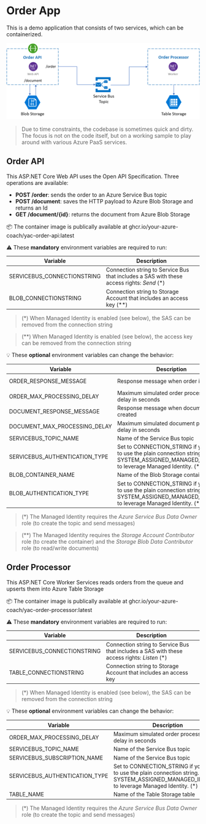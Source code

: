 # Order App

This is a demo application that consists of two services, which can be containerized.

![](docs/media/architecture.png)

> Due to time constraints, the codebase is sometimes quick and dirty.  The focus is not on the code itself, but on a working sample to play around with various Azure PaaS services.

## Order API

This ASP.NET Core Web API uses the Open API Specification.  Three operations are available:
* **POST /order**: sends the order to an Azure Service Bus topic
* **POST /document**: saves the HTTP payload to Azure Blob Storage and returns an Id
* **GET /document/{id}**: returns the document from Azure Blob Storage

:package: The container image is publically available at ghcr.io/your-azure-coach/yac-order-api:latest

:warning: These **mandatory** environment variables are required to run:

|Variable|Description|
|---|---|
|SERVICEBUS_CONNECTIONSTRING|Connection string to Service Bus that includes a SAS with these access rights: *Send* (*) |
|BLOB_CONNECTIONSTRING|Connection string to Storage Account that includes an access key (**)|

> (*) When Managed Identity is enabled (see below), the SAS can be removed from the connection string

> (**) When Managed Identity is enabled (see below), the access key can be removed from the connection string

:bulb: These **optional** environment variables can change the behavior:

|Variable|Description|Default value|
|---|---|---|
|ORDER_RESPONSE_MESSAGE|Response message when order is created|"Thank you for your order!"
|ORDER_MAX_PROCESSING_DELAY|Maximum simulated order processing delay in seconds|0|
|DOCUMENT_RESPONSE_MESSAGE|Response message when document is created|"Thank you for your document!"|
|DOCUMENT_MAX_PROCESSING_DELAY|Maximum simulated document processing delay in seconds|0|
|SERVICEBUS_TOPIC_NAME|Name of the Service Bus topic|orders|
|SERVICEBUS_AUTHENTICATION_TYPE|Set to CONNECTION_STRING if you want to use the plain connection string.  Set to SYSTEM_ASSIGNED_MANAGED_IDENTITY to leverage Managed Identity. (*)|CONNECTION_STRING|
|BLOB_CONTAINER_NAME|Name of the Blob Storage container|documents|
|BLOB_AUTHENTICATION_TYPE|Set to CONNECTION_STRING if you want to use the plain connection string.  Set to SYSTEM_ASSIGNED_MANAGED_IDENTITY to leverage Managed Identity. (**)|CONNECTION_STRING|

> (*) The Managed Identity requires the *Azure Service Bus Data Owner* role (to create the topic and send messages)

> (**) The Managed Identity requires the *Storage Account Contributor* role (to create the container) and the *Storage Blob Data Contributor* role (to read/write documents)

## Order Processor

This ASP.NET Core Worker Services reads orders from the queue and upserts them into Azure Table Storage

:package: The container image is publically available at ghcr.io/your-azure-coach/yac-order-processor:latest

:warning: These **mandatory** environment variables are required to run:

|Variable|Description|
|---|---|
|SERVICEBUS_CONNECTIONSTRING|Connection string to Service Bus that includes a SAS with these access rights: *Listen* (*) |
|TABLE_CONNECTIONSTRING|Connection string to Storage Account that includes an access key|

> (*) When Managed Identity is enabled (see below), the SAS can be removed from the connection string

:bulb: These **optional** environment variables can change the behavior:

|Variable|Description|Default value|
|---|---|---|
|ORDER_MAX_PROCESSING_DELAY|Maximum simulated order processing delay in seconds|0|
|SERVICEBUS_TOPIC_NAME|Name of the Service Bus topic|orders|
|SERVICEBUS_SUBSCRIPTION_NAME|Name of the Service Bus topic|order-processor|
|SERVICEBUS_AUTHENTICATION_TYPE|Set to CONNECTION_STRING if you want to use the plain connection string.  Set to SYSTEM_ASSIGNED_MANAGED_IDENTITY to leverage Managed Identity. (*)|CONNECTION_STRING|
|TABLE_NAME|Name of the Table Storage table|orders|

> (*) The Managed Identity requires the *Azure Service Bus Data Owner* role (to create the topic and send messages)